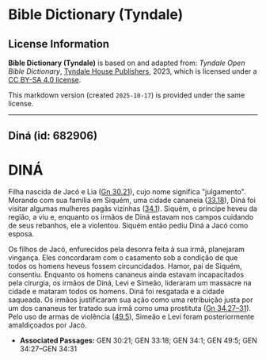 # Bible Dictionary (Tyndale)

## License Information

**Bible Dictionary (Tyndale)** is based on and adapted from: _Tyndale Open Bible Dictionary_, [Tyndale House Publishers](https://tyndaleopenresources.com/), 2023, which is licensed under a [CC BY-SA 4.0 license](https://creativecommons.org/licenses/by-sa/4.0/legalcode.en).

This markdown version (created `2025-10-17`) is provided under the same license.



--------------------------------

## Diná (id: 682906)

DINÁ
====

Filha nascida de Jacó e Lia ([Gn 30\.21](https://ref.ly/Gen30:21)), cujo nome significa "julgamento". Morando com sua família em Siquém, uma cidade cananeia ([33\.18](https://ref.ly/Gen33:18)), Diná foi visitar algumas mulheres pagãs vizinhas ([34\.1](https://ref.ly/Gen34:1)). Siquém, o príncipe heveu da região, a viu e, enquanto os irmãos de Diná estavam nos campos cuidando de seus rebanhos, ele a violentou. Siquém então pediu Diná a Jacó como esposa.

Os filhos de Jacó, enfurecidos pela desonra feita à sua irmã, planejaram vingança. Eles concordaram com o casamento sob a condição de que todos os homens heveus fossem circuncidados. Hamor, pai de Siquém, consentiu. Enquanto os homens cananeus ainda estavam incapacitados pela cirurgia, os irmãos de Diná, Levi e Simeão, lideraram um massacre na cidade e mataram todos os homens. Diná foi resgatada e a cidade saqueada. Os irmãos justificaram sua ação como uma retribuição justa por um dos cananeus ter tratado sua irmã como uma prostituta ([Gn 34\.27–31](https://ref.ly/Gen34:27-Gen34:31)). Pelo uso de armas de violência ([49\.5](https://ref.ly/Gen49:5)), Simeão e Levi foram posteriormente amaldiçoados por Jacó.

* **Associated Passages:** GEN 30:21; GEN 33:18; GEN 34:1; GEN 49:5; GEN 34:27–GEN 34:31


